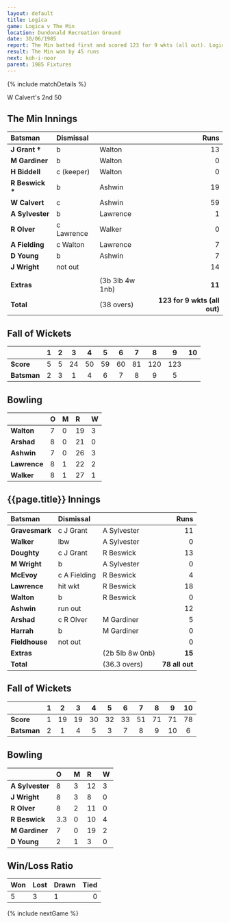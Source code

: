 ```yaml
---
layout: default
title: Logica
game: Logica v The Min
location: Dundonald Recreation Ground
date: 30/06/1985
report: The Min batted first and scored 123 for 9 wkts (all out). Logica were bowled out in reply for 78 runs.
result: The Min won by 45 runs
next: koh-i-noor
parent: 1985 Fixtures
---
```


{% include matchDetails %}

W Calvert's 2nd 50

## The Min Innings

| Batsman | Dismissal |  | Runs |
|:---|:---|---|---:|
| **J Grant &#8224;** | b | Walton | 13 |
| **M Gardiner** | b | Walton | 0 |
| **H Biddell** | c (keeper) | Walton | 0 |
| **R Beswick &#42;** | b | Ashwin | 19 |
| **W Calvert** | c  | Ashwin | 59 |
| **A Sylvester** | b | Lawrence | 1 |
| **R Olver** | c Lawrence | Walker | 0 |
| **A Fielding** | c Walton | Lawrence | 7 |
| **D Young** | b | Ashwin | 7 |
| **J Wright** | not out |  | 14 |
|  |  |  |  |
| **Extras** | | (3b 3lb 4w 1nb) | **11** |
| **Total** | | (38 overs) | **123 for 9 wkts (all out)** |

## Fall of Wickets

| | 1 | 2 | 3 | 4 | 5 | 6 | 7 | 8 | 9 | 10 |
|---|:---:|:---:|:---:|:---:|:---:|:---:|:---:|:---:|:---:|:---:|
| **Score** | 5 | 5 | 24 | 50 | 59 | 60 | 81 | 120 | 123 |  |
| **Batsman** | 2 | 3 | 1 | 4 | 6 | 7 | 8 | 9 | 5 |  |

## Bowling

| | O | M | R | W |
|---|:---|:---|:---|:---|
| **Walton** | 7 | 0 | 19 | 3 |
| **Arshad** | 8 | 0 | 21 | 0 |
| **Ashwin** | 7 | 0 | 26 | 3 |
| **Lawrence** | 8 | 1 | 22 | 2 |
| **Walker** | 8 | 1 | 27 | 1 |

 
## {{page.title}} Innings

| Batsman | Dismissal |  | Runs |
|:---|:---|---|---:|
| **Gravesmark** | c J Grant | A Sylvester | 11 |
| **Walker** | lbw | A Sylvester | 0 |
| **Doughty** | c J Grant | R Beswick | 13 |
| **M Wright** | b | A Sylvester | 0 |
| **McEvoy** | c A Fielding | R Beswick | 4 |
| **Lawrence** | hit wkt | R Beswick | 18 |
| **Walton** | b | R Beswick | 0 |
| **Ashwin** | run out |  | 12 |
| **Arshad** | c R Olver | M Gardiner | 5 |
| **Harrah** | b | M Gardiner | 0 |
| **Fieldhouse** | not out |  | 0 |
| **Extras** | | (2b 5lb 8w 0nb) | **15** |
| **Total** | | (36.3 overs) | **78 all out** |

## Fall of Wickets

| | 1 | 2 | 3 | 4 | 5 | 6 | 7 | 8 | 9 | 10 |
|---|:---:|:---:|:---:|:---:|:---:|:---:|:---:|:---:|:---:|:---:|
| **Score** | 1 | 19 | 19 | 30 | 32 | 33 | 51 | 71 | 71 | 78 |
| **Batsman** | 2 | 1 | 4 | 5 | 3 | 7 | 8 | 9 | 10 | 6 |

## Bowling

| | O | M | R | W |
|---|:---|:---|:---|:---|
| **A Sylvester** | 8 | 3 | 12 | 3 |
| **J Wright** | 8 | 3 | 8 | 0 |
| **R Olver** | 8 | 2 | 11 | 0 |
| **R Beswick** | 3.3 | 0 | 10 | 4 |
| **M Gardiner** | 7 | 0 | 19 | 2 |
| **D Young** | 2 | 1 | 3 | 0 |

## Win/Loss Ratio

| Won | Lost | Drawn | Tied |
|:---|:---|:---|---:|
| 5 | 3 | 1 | 0 |

{% include nextGame %}